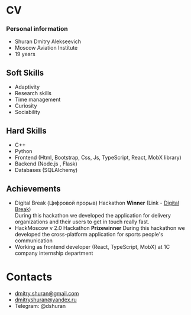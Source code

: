 # CV
### Personal information
  - Shuran Dmitry Alekseevich
  - Moscow Aviation Institute
  - 19 years
## Soft Skills
- Adaptivity
- Research skills
- Time management
- Curiosity
- Sociability
##  Hard Skills
- C++
- Python
- Frontend (Html, Bootstrap, Css, Js, TypeScript, React, MobX library)
- Backend (Node.js , Flask)
- Databases (SQLAlchemy)
## Achievements
- Digital Break (Цифровой прорыв) Hackathon **Winner** (Link - [Digital Break](digital_break.pdf))  
 During this hackathon we developed the application for delivery organizations and their users to get in touch really fast. 
- HackMoscow v 2.0 Hackathon **Prizewinner**
 During this hackathon we developed the cross-platform application for sports people's communication
- Working as frontend developer (React, TypeScript, MobX) at 1C company internship department
# Contacts  
- dmitry.shuran@gmail.com
- dmitryshuran@yandex.ru
- Telegram: @dshuran
